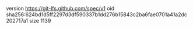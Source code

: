 version https://git-lfs.github.com/spec/v1
oid sha256:624bd1d5ff2297d3df590337b1dd276b15843c2ba6fae0701a41a2dc202717a1
size 1139
